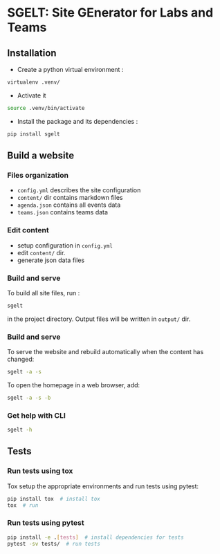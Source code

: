 # SGELT: Site GEnerator for Labs and Teams

## Installation

* Create a python virtual environment :

```bash
virtualenv .venv/
```

* Activate it

```bash
source .venv/bin/activate
```

* Install the package and its dependencies :

```bash
pip install sgelt
```

## Build a website

### Files organization

* `config.yml` describes the site configuration
* `content/` dir contains markdown files
* `agenda.json` contains all events data
* `teams.json` contains teams data

### Edit content

* setup configuration in `config.yml`
* edit `content/` dir.
* generate json data files

### Build and serve

To build all site files, run :

```bash
sgelt
```

in the project directory.
Output files will be written in `output/` dir.

### Build and serve

To serve the website and rebuild automatically when the content has changed:

```bash
sgelt -a -s
```

To open the homepage in a web browser, add:

```bash
sgelt -a -s -b
```

### Get help with CLI

```bash
sgelt -h
```

## Tests

### Run tests using tox

Tox setup the appropriate environments and run tests using pytest:

```bash
pip install tox  # install tox
tox  # run
```

### Run tests using pytest

```bash
pip install -e .[tests]  # install dependencies for tests
pytest -sv tests/  # run tests
```
